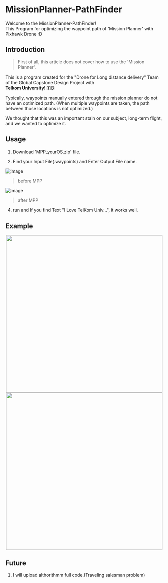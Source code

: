 # MissionPlanner-PathFinder

Welcome to the MissionPlanner-PathFinder!   
This Program for optimizing the waypoint path of 'Mission Planner' with Pixhawk Drone :D

## Introduction
> First of all, this article does not cover how to use the 'Mission Planner'.

This is a program created for the "Drone for Long distance delivery" Team of the Global Capstone Design Project with   
**Telkom University! 🇮🇩**  

Typically, waypoints manually entered through the mission planner do not have an optimized path.
(When multiple waypoints are taken, the path between those locations is not optimized.)

We thought that this was an important stain on our subject, long-term flight, and we wanted to optimize it.

## Usage
1. Download 'MPP_yourOS.zip' file.

2. Find your Input File(.waypoints) and Enter Output File name.
   
![image](https://github.com/giljihun/MissionPlanner-PathFinder/assets/75918176/8ad4efd5-e4b8-42af-af07-03ed7557c2df)
> before MPP

![image](https://github.com/giljihun/MissionPlanner-PathFinder/assets/75918176/3f2c0f81-a08b-4574-9d14-f883ed18a417)
> after MPP


4. run and If you find Text "I Love TelKom Univ...", it works well.


## Example

<p align="center"><img src="https://github.com/giljihun/MissionPlanner-PathFinder/assets/75918176/34cd569b-8124-458d-9563-a9810e7ecef0" width="500">
<img src="https://github.com/giljihun/MissionPlanner-PathFinder/assets/75918176/56e7825f-7f01-4541-a5b5-5ed2d83a8fa5" width="500">

## Future

1. I will upload althorithmm full code.(Traveling salesman problem)


